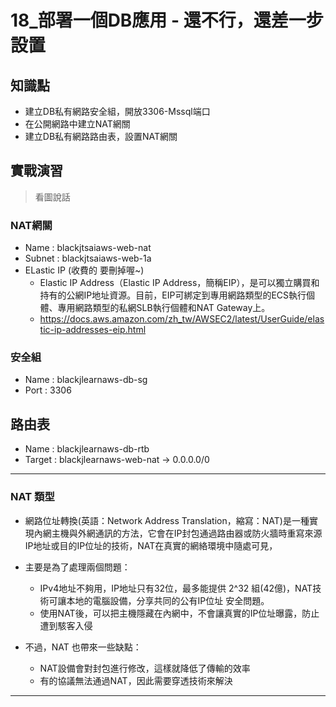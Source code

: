 18_部署一個DB應用 - 還不行，還差一步設置
======================================

## 知識點

* 建立DB私有網路安全組，開放3306-Mssql端口
* 在公開網路中建立NAT網關
* 建立DB私有網路路由表，設置NAT網關


## 實戰演習

> 看圖說話

### NAT網關

+ Name : blackjtsaiaws-web-nat
+ Subnet : blackjtsaiaws-web-1a
+ ELastic IP (收費的 要刪掉喔~)
  +  Elastic IP Address（Elastic IP Address，簡稱EIP），是可以獨立購買和持有的公網IP地址資源。目前，EIP可綁定到專用網路類型的ECS執行個體、專用網路類型的私網SLB執行個體和NAT Gateway上。  
  +  https://docs.aws.amazon.com/zh_tw/AWSEC2/latest/UserGuide/elastic-ip-addresses-eip.html


### 安全組

+ Name : blackjlearnaws-db-sg
+ Port : 3306
## 路由表

+ Name : blackjlearnaws-db-rtb
+ Target : blackjlearnaws-web-nat -> 0.0.0.0/0


-----------------------------------------------
### NAT 類型

+ 網路位址轉換(英語：Network Address Translation，縮寫：NAT)是一種實現內網主機與外網通訊的方法，它會在IP封包通過路由器或防火牆時重寫來源IP地址或目的IP位址的技術，NAT在真實的網絡環境中隨處可見，

+ 主要是為了處理兩個問題：

  + IPv4地址不夠用，IP地址只有32位，最多能提供 2^32 組(42億)，NAT技術可讓本地的電腦設備，分享共同的公有IP位址
安全問題。
  + 使用NAT後，可以把主機隱藏在內網中，不會讓真實的IP位址曝露，防止遭到駭客入侵

+ 不過，NAT 也帶來一些缺點：
  + NAT設備會對封包進行修改，這樣就降低了傳輸的效率
  + 有的協議無法通過NAT，因此需要穿透技術來解決

---------------------------------------------------------